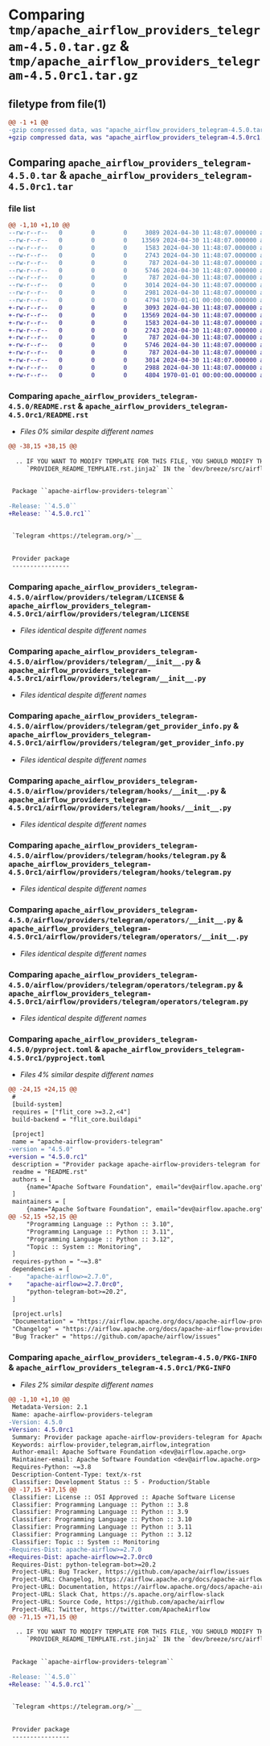 # Comparing `tmp/apache_airflow_providers_telegram-4.5.0.tar.gz` & `tmp/apache_airflow_providers_telegram-4.5.0rc1.tar.gz`

## filetype from file(1)

```diff
@@ -1 +1 @@
-gzip compressed data, was "apache_airflow_providers_telegram-4.5.0.tar", last modified: Tue Apr 30 11:48:07 2024, max compression
+gzip compressed data, was "apache_airflow_providers_telegram-4.5.0rc1.tar", last modified: Tue Apr 30 11:48:07 2024, max compression
```

## Comparing `apache_airflow_providers_telegram-4.5.0.tar` & `apache_airflow_providers_telegram-4.5.0rc1.tar`

### file list

```diff
@@ -1,10 +1,10 @@
--rw-r--r--   0        0        0     3089 2024-04-30 11:48:07.000000 apache_airflow_providers_telegram-4.5.0/README.rst
--rw-r--r--   0        0        0    13569 2024-04-30 11:48:07.000000 apache_airflow_providers_telegram-4.5.0/airflow/providers/telegram/LICENSE
--rw-r--r--   0        0        0     1583 2024-04-30 11:48:07.000000 apache_airflow_providers_telegram-4.5.0/airflow/providers/telegram/__init__.py
--rw-r--r--   0        0        0     2743 2024-04-30 11:48:07.000000 apache_airflow_providers_telegram-4.5.0/airflow/providers/telegram/get_provider_info.py
--rw-r--r--   0        0        0      787 2024-04-30 11:48:07.000000 apache_airflow_providers_telegram-4.5.0/airflow/providers/telegram/hooks/__init__.py
--rw-r--r--   0        0        0     5746 2024-04-30 11:48:07.000000 apache_airflow_providers_telegram-4.5.0/airflow/providers/telegram/hooks/telegram.py
--rw-r--r--   0        0        0      787 2024-04-30 11:48:07.000000 apache_airflow_providers_telegram-4.5.0/airflow/providers/telegram/operators/__init__.py
--rw-r--r--   0        0        0     3014 2024-04-30 11:48:07.000000 apache_airflow_providers_telegram-4.5.0/airflow/providers/telegram/operators/telegram.py
--rw-r--r--   0        0        0     2981 2024-04-30 11:48:07.000000 apache_airflow_providers_telegram-4.5.0/pyproject.toml
--rw-r--r--   0        0        0     4794 1970-01-01 00:00:00.000000 apache_airflow_providers_telegram-4.5.0/PKG-INFO
+-rw-r--r--   0        0        0     3093 2024-04-30 11:48:07.000000 apache_airflow_providers_telegram-4.5.0rc1/README.rst
+-rw-r--r--   0        0        0    13569 2024-04-30 11:48:07.000000 apache_airflow_providers_telegram-4.5.0rc1/airflow/providers/telegram/LICENSE
+-rw-r--r--   0        0        0     1583 2024-04-30 11:48:07.000000 apache_airflow_providers_telegram-4.5.0rc1/airflow/providers/telegram/__init__.py
+-rw-r--r--   0        0        0     2743 2024-04-30 11:48:07.000000 apache_airflow_providers_telegram-4.5.0rc1/airflow/providers/telegram/get_provider_info.py
+-rw-r--r--   0        0        0      787 2024-04-30 11:48:07.000000 apache_airflow_providers_telegram-4.5.0rc1/airflow/providers/telegram/hooks/__init__.py
+-rw-r--r--   0        0        0     5746 2024-04-30 11:48:07.000000 apache_airflow_providers_telegram-4.5.0rc1/airflow/providers/telegram/hooks/telegram.py
+-rw-r--r--   0        0        0      787 2024-04-30 11:48:07.000000 apache_airflow_providers_telegram-4.5.0rc1/airflow/providers/telegram/operators/__init__.py
+-rw-r--r--   0        0        0     3014 2024-04-30 11:48:07.000000 apache_airflow_providers_telegram-4.5.0rc1/airflow/providers/telegram/operators/telegram.py
+-rw-r--r--   0        0        0     2988 2024-04-30 11:48:07.000000 apache_airflow_providers_telegram-4.5.0rc1/pyproject.toml
+-rw-r--r--   0        0        0     4804 1970-01-01 00:00:00.000000 apache_airflow_providers_telegram-4.5.0rc1/PKG-INFO
```

### Comparing `apache_airflow_providers_telegram-4.5.0/README.rst` & `apache_airflow_providers_telegram-4.5.0rc1/README.rst`

 * *Files 0% similar despite different names*

```diff
@@ -38,15 +38,15 @@
 
  .. IF YOU WANT TO MODIFY TEMPLATE FOR THIS FILE, YOU SHOULD MODIFY THE TEMPLATE
     `PROVIDER_README_TEMPLATE.rst.jinja2` IN the `dev/breeze/src/airflow_breeze/templates` DIRECTORY
 
 
 Package ``apache-airflow-providers-telegram``
 
-Release: ``4.5.0``
+Release: ``4.5.0.rc1``
 
 
 `Telegram <https://telegram.org/>`__
 
 
 Provider package
 ----------------
```

### Comparing `apache_airflow_providers_telegram-4.5.0/airflow/providers/telegram/LICENSE` & `apache_airflow_providers_telegram-4.5.0rc1/airflow/providers/telegram/LICENSE`

 * *Files identical despite different names*

### Comparing `apache_airflow_providers_telegram-4.5.0/airflow/providers/telegram/__init__.py` & `apache_airflow_providers_telegram-4.5.0rc1/airflow/providers/telegram/__init__.py`

 * *Files identical despite different names*

### Comparing `apache_airflow_providers_telegram-4.5.0/airflow/providers/telegram/get_provider_info.py` & `apache_airflow_providers_telegram-4.5.0rc1/airflow/providers/telegram/get_provider_info.py`

 * *Files identical despite different names*

### Comparing `apache_airflow_providers_telegram-4.5.0/airflow/providers/telegram/hooks/__init__.py` & `apache_airflow_providers_telegram-4.5.0rc1/airflow/providers/telegram/hooks/__init__.py`

 * *Files identical despite different names*

### Comparing `apache_airflow_providers_telegram-4.5.0/airflow/providers/telegram/hooks/telegram.py` & `apache_airflow_providers_telegram-4.5.0rc1/airflow/providers/telegram/hooks/telegram.py`

 * *Files identical despite different names*

### Comparing `apache_airflow_providers_telegram-4.5.0/airflow/providers/telegram/operators/__init__.py` & `apache_airflow_providers_telegram-4.5.0rc1/airflow/providers/telegram/operators/__init__.py`

 * *Files identical despite different names*

### Comparing `apache_airflow_providers_telegram-4.5.0/airflow/providers/telegram/operators/telegram.py` & `apache_airflow_providers_telegram-4.5.0rc1/airflow/providers/telegram/operators/telegram.py`

 * *Files identical despite different names*

### Comparing `apache_airflow_providers_telegram-4.5.0/pyproject.toml` & `apache_airflow_providers_telegram-4.5.0rc1/pyproject.toml`

 * *Files 4% similar despite different names*

```diff
@@ -24,15 +24,15 @@
 #
 [build-system]
 requires = ["flit_core >=3.2,<4"]
 build-backend = "flit_core.buildapi"
 
 [project]
 name = "apache-airflow-providers-telegram"
-version = "4.5.0"
+version = "4.5.0.rc1"
 description = "Provider package apache-airflow-providers-telegram for Apache Airflow"
 readme = "README.rst"
 authors = [
     {name="Apache Software Foundation", email="dev@airflow.apache.org"},
 ]
 maintainers = [
     {name="Apache Software Foundation", email="dev@airflow.apache.org"},
@@ -52,15 +52,15 @@
     "Programming Language :: Python :: 3.10",
     "Programming Language :: Python :: 3.11",
     "Programming Language :: Python :: 3.12",
     "Topic :: System :: Monitoring",
 ]
 requires-python = "~=3.8"
 dependencies = [
-    "apache-airflow>=2.7.0",
+    "apache-airflow>=2.7.0rc0",
     "python-telegram-bot>=20.2",
 ]
 
 [project.urls]
 "Documentation" = "https://airflow.apache.org/docs/apache-airflow-providers-telegram/4.5.0"
 "Changelog" = "https://airflow.apache.org/docs/apache-airflow-providers-telegram/4.5.0/changelog.html"
 "Bug Tracker" = "https://github.com/apache/airflow/issues"
```

### Comparing `apache_airflow_providers_telegram-4.5.0/PKG-INFO` & `apache_airflow_providers_telegram-4.5.0rc1/PKG-INFO`

 * *Files 2% similar despite different names*

```diff
@@ -1,10 +1,10 @@
 Metadata-Version: 2.1
 Name: apache-airflow-providers-telegram
-Version: 4.5.0
+Version: 4.5.0rc1
 Summary: Provider package apache-airflow-providers-telegram for Apache Airflow
 Keywords: airflow-provider,telegram,airflow,integration
 Author-email: Apache Software Foundation <dev@airflow.apache.org>
 Maintainer-email: Apache Software Foundation <dev@airflow.apache.org>
 Requires-Python: ~=3.8
 Description-Content-Type: text/x-rst
 Classifier: Development Status :: 5 - Production/Stable
@@ -17,15 +17,15 @@
 Classifier: License :: OSI Approved :: Apache Software License
 Classifier: Programming Language :: Python :: 3.8
 Classifier: Programming Language :: Python :: 3.9
 Classifier: Programming Language :: Python :: 3.10
 Classifier: Programming Language :: Python :: 3.11
 Classifier: Programming Language :: Python :: 3.12
 Classifier: Topic :: System :: Monitoring
-Requires-Dist: apache-airflow>=2.7.0
+Requires-Dist: apache-airflow>=2.7.0rc0
 Requires-Dist: python-telegram-bot>=20.2
 Project-URL: Bug Tracker, https://github.com/apache/airflow/issues
 Project-URL: Changelog, https://airflow.apache.org/docs/apache-airflow-providers-telegram/4.5.0/changelog.html
 Project-URL: Documentation, https://airflow.apache.org/docs/apache-airflow-providers-telegram/4.5.0
 Project-URL: Slack Chat, https://s.apache.org/airflow-slack
 Project-URL: Source Code, https://github.com/apache/airflow
 Project-URL: Twitter, https://twitter.com/ApacheAirflow
@@ -71,15 +71,15 @@
 
  .. IF YOU WANT TO MODIFY TEMPLATE FOR THIS FILE, YOU SHOULD MODIFY THE TEMPLATE
     `PROVIDER_README_TEMPLATE.rst.jinja2` IN the `dev/breeze/src/airflow_breeze/templates` DIRECTORY
 
 
 Package ``apache-airflow-providers-telegram``
 
-Release: ``4.5.0``
+Release: ``4.5.0.rc1``
 
 
 `Telegram <https://telegram.org/>`__
 
 
 Provider package
 ----------------
```


